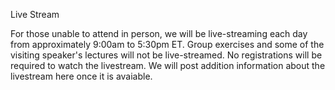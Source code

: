 Live Stream

For those unable to attend in person, we will be live-streaming each day from approximately 9:00am to 5:30pm ET. Group exercises and some of the visiting speaker's lectures will not be live-streamed.  No registrations will be required to watch the livestream.  We will post addition information about the livestream here once it is avaiable.
